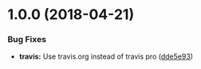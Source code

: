 <a name="1.0.0"></a>
# 1.0.0 (2018-04-21)


### Bug Fixes

* **travis:** Use travis.org instead of travis pro ([dde5e93](https://github.com/zeidlos/semrel-slides/commit/dde5e93))

